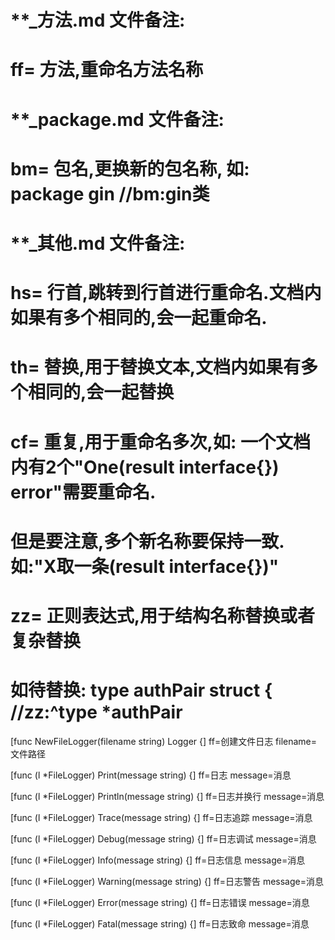 # **_方法.md 文件备注:
# ff= 方法,重命名方法名称
# 
# **_package.md 文件备注:
# bm= 包名,更换新的包名称, 如: package gin //bm:gin类
#
# **_其他.md 文件备注:
# hs= 行首,跳转到行首进行重命名.文档内如果有多个相同的,会一起重命名.
# th= 替换,用于替换文本,文档内如果有多个相同的,会一起替换
# cf= 重复,用于重命名多次,如: 一个文档内有2个"One(result interface{}) error"需要重命名.
#     但是要注意,多个新名称要保持一致. 如:"X取一条(result interface{})"
# zz= 正则表达式,用于结构名称替换或者复杂替换
#     如待替换: type authPair struct { //zz:^type *authPair

[func NewFileLogger(filename string) Logger {]
ff=创建文件日志
filename=文件路径

[func (l *FileLogger) Print(message string) {]
ff=日志
message=消息

[func (l *FileLogger) Println(message string) {]
ff=日志并换行
message=消息

[func (l *FileLogger) Trace(message string) {]
ff=日志追踪
message=消息

[func (l *FileLogger) Debug(message string) {]
ff=日志调试
message=消息

[func (l *FileLogger) Info(message string) {]
ff=日志信息
message=消息

[func (l *FileLogger) Warning(message string) {]
ff=日志警告
message=消息

[func (l *FileLogger) Error(message string) {]
ff=日志错误
message=消息

[func (l *FileLogger) Fatal(message string) {]
ff=日志致命
message=消息
